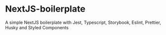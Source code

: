# NextJS-boilerplate
A simple NextJS boilerplate with Jest, Typescript, Storybook, Eslint, Prettier, Husky and Styled Components
